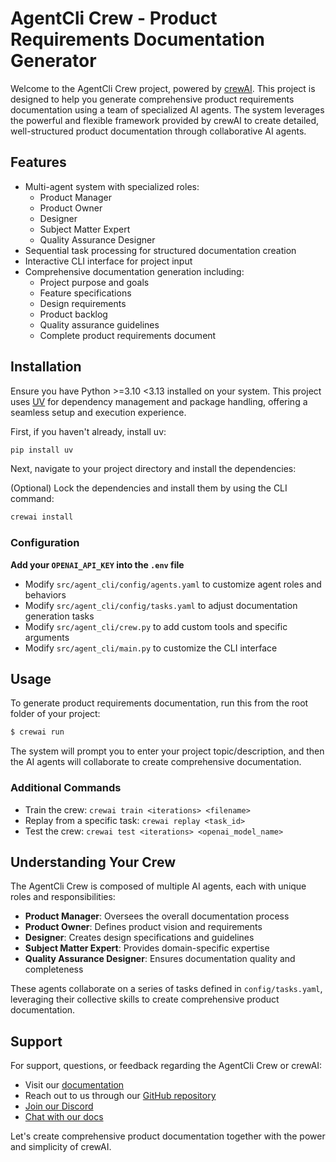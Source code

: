 # AgentCli Crew - Product Requirements Documentation Generator

Welcome to the AgentCli Crew project, powered by [crewAI](https://crewai.com). This project is designed to help you generate comprehensive product requirements documentation using a team of specialized AI agents. The system leverages the powerful and flexible framework provided by crewAI to create detailed, well-structured product documentation through collaborative AI agents.

## Features

- Multi-agent system with specialized roles:
  - Product Manager
  - Product Owner
  - Designer
  - Subject Matter Expert
  - Quality Assurance Designer
- Sequential task processing for structured documentation creation
- Interactive CLI interface for project input
- Comprehensive documentation generation including:
  - Project purpose and goals
  - Feature specifications
  - Design requirements
  - Product backlog
  - Quality assurance guidelines
  - Complete product requirements document

## Installation

Ensure you have Python >=3.10 <3.13 installed on your system. This project uses [UV](https://docs.astral.sh/uv/) for dependency management and package handling, offering a seamless setup and execution experience.

First, if you haven't already, install uv:

```bash
pip install uv
```

Next, navigate to your project directory and install the dependencies:

(Optional) Lock the dependencies and install them by using the CLI command:
```bash
crewai install
```

### Configuration

**Add your `OPENAI_API_KEY` into the `.env` file**

- Modify `src/agent_cli/config/agents.yaml` to customize agent roles and behaviors
- Modify `src/agent_cli/config/tasks.yaml` to adjust documentation generation tasks
- Modify `src/agent_cli/crew.py` to add custom tools and specific arguments
- Modify `src/agent_cli/main.py` to customize the CLI interface

## Usage

To generate product requirements documentation, run this from the root folder of your project:

```bash
$ crewai run
```

The system will prompt you to enter your project topic/description, and then the AI agents will collaborate to create comprehensive documentation.

### Additional Commands

- Train the crew: `crewai train <iterations> <filename>`
- Replay from a specific task: `crewai replay <task_id>`
- Test the crew: `crewai test <iterations> <openai_model_name>`

## Understanding Your Crew

The AgentCli Crew is composed of multiple AI agents, each with unique roles and responsibilities:

- **Product Manager**: Oversees the overall documentation process
- **Product Owner**: Defines product vision and requirements
- **Designer**: Creates design specifications and guidelines
- **Subject Matter Expert**: Provides domain-specific expertise
- **Quality Assurance Designer**: Ensures documentation quality and completeness

These agents collaborate on a series of tasks defined in `config/tasks.yaml`, leveraging their collective skills to create comprehensive product documentation.

## Support

For support, questions, or feedback regarding the AgentCli Crew or crewAI:
- Visit our [documentation](https://docs.crewai.com)
- Reach out to us through our [GitHub repository](https://github.com/joaomdmoura/crewai)
- [Join our Discord](https://discord.com/invite/X4JWnZnxPb)
- [Chat with our docs](https://chatg.pt/DWjSBZn)

Let's create comprehensive product documentation together with the power and simplicity of crewAI.
